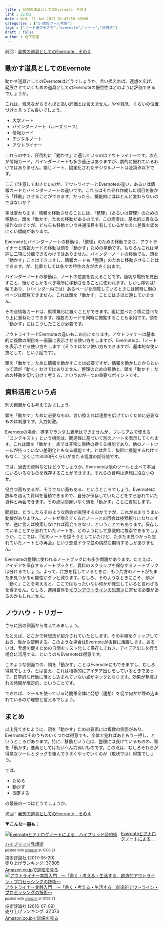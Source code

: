 ```yaml
---
title : 発想の道具としてのEvernote　その３
link : 22352
date : Wed, 21 Jun 2017 01:47:59 +0000
categories : ["1-情報ツール考察"]
tags : ["ノート道の歩き方","evernote","ノート","発想法"]
draft : false
author : 倉下忠憲
---
```


前回：<a href="https://rashita.net/blog/?p=22347">発想の道具としてのEvernote　その２</a>

<h2>動かす道具としてのEvernote</h2>

動かす道具としてのEvernoteはどうでしょうか。言い換えれば、連想を広げ、発展させていくための道具としてのEvernoteの優位性はどのように評価できるでしょうか。

これは、残念ながらそれほど高い評価とは言えません。やや残念、くらいの位置づけと言っても良いでしょう。

<ul>
<li>大学ノート</li>
<li>バインダーノート（ルーズリーフ）</li>
<li>情報カード</li>
<li>デジタルノート</li>
<li>アウトライナー</li>
</ul>

これらの中で、圧倒的に「動かす」に適しているのはアウトライナーです。次点が情報カード。バインダーノートも多少適正はありますが、劇的に優れているわけではありません。綴じノート、固定化されたデジタルノートは及第点以下です。

ここで注意しておきたいのが、アウトライナーとEvernoteの違い、あるいは情報カードとバインダーノートの違いです。これらはそれぞれ作成した項目を後から「移動」させることができます。だったら、機能的にはほとんど変わらないのではないか？　

実は変わります。情報を移動させることには、「整理」（あるいは管理）のための移動と、頭を「動かす」ための移動があるのです。この両者は、基本的に異なる操作なのですが、どちらも移動という共通項目を有しているがゆえに差異を認めにくい傾向があります。

Evernoteとバインダーノートの移動は、「整理」のための移動であり、アウトライナーと情報カードの移動は頭を「動かす」ための移動です。もちろんこれは単純に二項に分離できるわけではありません。バインダーノートの移動でも、頭を「動かす」ことはできますし、情報カードも「整理」のために移動させることはできます。が、比重としては各々の特性の方が大きく出ます。

バインダーノートの移動は、ノートの位置を変えることです。適切な場所を見出すこと、後からしかるべき場所に移動させることに使われます。しかし序列は1軸であり、（バインダー内では）あるページを閲覧しているときには同時に別のページは閲覧できません。これは頭を「動かす」ことにはさほど適していません。

その点情報カードは、縦横無尽に置くことができます。縦に並べたり横に並べたり上に重ねたりできます。複数のカードを同時に閲覧することも余裕です。頭を「動かす」にはこうしたことが必要です。

アウトライナーとEvernoteの違いもこの点にあります。アウトライナーは基本的に複数の項目を一画面に表示させる使い方をしますが、Evernoteは、1ノートを表示させる使い方をします（そうではない使い方もできますが、基本的な使い方として、という話です）。

頭を「動かす」ために情報を動かすことは必要ですが、情報を動かしたからといって頭が「動く」わけではありません。整理のための移動と、頭を「動かす」ための移動を切り分けて考える、というのが一つの重要なポイントです。

<h2>資料活用という点</h2>

別の側面からも考えてみましょう。

頭を「動かす」ために必要なもの、言い換えれば連想を広げていくために必要なものは刺激です。入力刺激。

Evernoteの場合、標準でランダム表示はできませんが、プレミアムで使える「コンテキスト」という機能は、関連性に基づいて別のノートを表示してくれます。これは頭を「動かす」点では非常に期待の持てる機能であり、他のノートツールが持っていない差別化ともなる機能です。とは言え、抜群に機能するわけでもなく、宝くじで3000円くらいがあたる程度の期待値です。

では、過去の資料などはどうでしょうか。Evernoteは他のツールと比べて本当にいろいろなものを保存することができます。それらの資料は連想に役立つのか。

役立つ面もあるが、そうでない面もある、というところでしょう。Evernoteは数年を超えて資料を蓄積できるので、自分が保存していたことをすら忘れていた資料と再会できます。その点は間違いなく頭を「動かす」ことに貢献します。

問題は、どうしたらそのような再会が実現するのかですが、これがあまりうまい動線がありません。ノートが増えてくるとノートとの再会は検索頼りになりますが、逆に言えば検索しなければ再会できない、ということでもあります。保存していることすら忘れていたノートを、どのようにして意識的に検索できるでしょうか。ここでは、「別のノートを探そうとしていたけど、たまたま見つかった忘れていたノートとの再会」という恋愛ドラマ並の偶然に期待するしかありません。

Evernoteの整理に使われるノートブックにも多少問題があります。たとえば、アイデアを保存するノートブックと、資料のスクラップを保存するノートブックは分けるでしょう。よって、片方を探しているときに、もう片方のノートがたまたま見つかる可能性がグッと減ります。むしろ、そのようなときにこそ、頭が「動く」ことを考えると、ここではもったいない何かが発生していると言わざるを得ません。むしろ、運用自体を<a href="https://rashita.net/blog/?tag=%e2%89%aa%e3%83%af%e3%83%b3%e3%82%a2%e3%82%a6%e3%83%88%e3%83%a9%e3%82%a4%e3%83%b3%e3%81%ae%e6%80%9d%e6%83%b3%e2%89%ab">≪ワンアウトラインの思想≫</a>に寄せる必要があるのかもしれません。

<h2>ノウハウ・トリガー</h2>

さらに別の側面から考えてみましょう。

たとえば、どこかで発想法が紹介されていたとします。その手順をクリップしておき、後から使用する。このような場合はEvernoteが抜群に活躍します。あるいは、発想を促すための自問をリスト化して保存しておき、アイデア出しを行う場合に活用する、というのもEvernoteは得意です。

このような側面での、頭を「動かす」ことはEvernoteにもできますし、むしろ得意でしょう。とは言え、これは積極的にアイデア出しをしているときであって、日常的な行動に落とし込まれていない点がネックとなります。効果が発揮される時間が限定的、ということです。

できれば、ツールを使っている時間帯全体に発想（連想）を促す何かが埋め込まれているのが理想と言えるでしょう。

<h2>まとめ</h2>

以上見てきたように、頭を「動かす」ための要素には複数の側面があり、Evernoteはそのうちのいくつかは得意でも、全体で見ればあともう一押し、というところがあります。特に、移動という点は、整理には長けているものの、頭を「動かす」要素としてはたいへん力弱いものです。この点は、むしろそれらが得意なツールとタッグを組んでうまくやっていくのが（現状では）得策でしょう。

では、

<ul>
<li>ためる</li>
<li>動かす</li>
<li>固定する</li>
</ul>

の最後の一つはどうでしょうか。

次回：<a href="https://rashita.net/blog/?p=22357">発想の道具としてのEvernote　その４</a>

<strong>▼こんな一冊も：</strong>

<div class="amazlet-box" style="margin-bottom:0px;"><div class="amazlet-image" style="float:left;margin:0px 12px 1px 0px;"><a href="http://www.amazon.co.jp/exec/obidos/ASIN/B0719S13KQ/rashita1000-22/ref=nosim/" name="amazletlink" target="_blank"><img src="https://images-fe.ssl-images-amazon.com/images/I/51iRTqdvRnL._SL160_.jpg" alt="Evernoteとアナログノートによる　ハイブリッド発想術" style="border: none;" /></a></div><div class="amazlet-info" style="line-height:120%; margin-bottom: 10px"><div class="amazlet-name" style="margin-bottom:10px;line-height:120%"><a href="http://www.amazon.co.jp/exec/obidos/ASIN/B0719S13KQ/rashita1000-22/ref=nosim/" name="amazletlink" target="_blank">Evernoteとアナログノートによる　ハイブリッド発想術</a><div class="amazlet-powered-date" style="font-size:80%;margin-top:5px;line-height:120%">posted with <a href="http://www.amazlet.com/" title="amazlet" target="_blank">amazlet</a> at 17.06.21</div></div><div class="amazlet-detail">技術評論社 (2017-05-29)<br />売り上げランキング: 37,805<br /></div><div class="amazlet-sub-info" style="float: left;"><div class="amazlet-link" style="margin-top: 5px"><a href="http://www.amazon.co.jp/exec/obidos/ASIN/B0719S13KQ/rashita1000-22/ref=nosim/" name="amazletlink" target="_blank">Amazon.co.jpで詳細を見る</a></div></div></div><div class="amazlet-footer" style="clear: left"></div></div>

<div class="amazlet-box" style="margin-bottom:0px;"><div class="amazlet-image" style="float:left;margin:0px 12px 1px 0px;"><a href="http://www.amazon.co.jp/exec/obidos/ASIN/B01I0TZWUK/rashita1000-22/ref=nosim/" name="amazletlink" target="_blank"><img src="https://images-fe.ssl-images-amazon.com/images/I/51HoJpXhvnL._SL160_.jpg" alt="アウトライナー実践入門　～「書く・考える・生活する」創造的アウトライン・プロセッシングの技術～" style="border: none;" /></a></div><div class="amazlet-info" style="line-height:120%; margin-bottom: 10px"><div class="amazlet-name" style="margin-bottom:10px;line-height:120%"><a href="http://www.amazon.co.jp/exec/obidos/ASIN/B01I0TZWUK/rashita1000-22/ref=nosim/" name="amazletlink" target="_blank">アウトライナー実践入門　～「書く・考える・生活する」創造的アウトライン・プロセッシングの技術～</a><div class="amazlet-powered-date" style="font-size:80%;margin-top:5px;line-height:120%">posted with <a href="http://www.amazlet.com/" title="amazlet" target="_blank">amazlet</a> at 17.06.21</div></div><div class="amazlet-detail">技術評論社 (2016-07-09)<br />売り上げランキング: 37,073<br /></div><div class="amazlet-sub-info" style="float: left;"><div class="amazlet-link" style="margin-top: 5px"><a href="http://www.amazon.co.jp/exec/obidos/ASIN/B01I0TZWUK/rashita1000-22/ref=nosim/" name="amazletlink" target="_blank">Amazon.co.jpで詳細を見る</a></div></div></div><div class="amazlet-footer" style="clear: left"></div></div>
